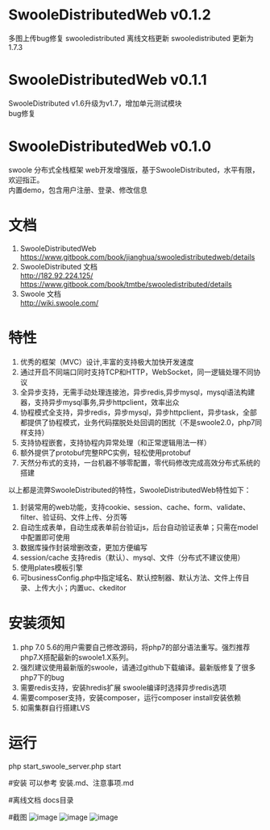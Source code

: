 # SwooleDistributedWeb v0.1.2
多图上传bug修复
swooledistributed 离线文档更新
swooledistributed 更新为1.7.3
# SwooleDistributedWeb v0.1.1
SwooleDistributed v1.6升级为v1.7，增加单元测试模块  
bug修复
# SwooleDistributedWeb v0.1.0
swoole 分布式全栈框架 web开发增强版，基于SwooleDistributed，水平有限，欢迎指正。  
内置demo，包含用户注册、登录、修改信息

# 文档
1. SwooleDistributedWeb  
 https://www.gitbook.com/book/jianghua/swooledistributedweb/details
2. SwooleDistributed 文档  
 http://182.92.224.125/  
 https://www.gitbook.com/book/tmtbe/swooledistributed/details
3. Swoole 文档  
 http://wiki.swoole.com/

# 特性  
1. 优秀的框架（MVC）设计,丰富的支持极大加快开发速度  
2. 通过开启不同端口同时支持TCP和HTTP，WebSocket，同一逻辑处理不同协议  
3. 全异步支持，无需手动处理连接池，异步redis,异步mysql，mysql语法构建器，支持异步mysql事务,异步httpclient，效率出众  
4. 协程模式全支持，异步redis，异步mysql，异步httpclient，异步task，全部都提供了协程模式，业务代码摆脱处处回调的困扰（不是swoole2.0，php7同样支持）  
5. 支持协程嵌套，支持协程内异常处理（和正常逻辑用法一样）  
6. 额外提供了protobuf完整RPC实例，轻松使用protobuf  
7. 天然分布式的支持，一台机器不够零配置，零代码修改完成高效分布式系统的搭建  
  
以上都是流弊SwooleDistributed的特性，SwooleDistributedWeb特性如下：  
1. 封装常用的web功能，支持cookie、session、cache、form、validate、filter、验证码、文件上传、分页等  
2. 自动生成表单，自动生成表单前台验证js，后台自动验证表单；只需在model中配置即可使用  
3. 数据库操作封装增删改查，更加方便编写  
4. session/cache 支持redis（默认）、mysql、文件（分布式不建议使用）  
5. 使用plates模板引擎  
6. 可businessConfig.php中指定域名、默认控制器、默认方法、文件上传目录、上传大小；内置uc、ckeditor  

# 安装须知
1. php 7.0  5.6的用户需要自己修改源码，将php7的部分语法重写。强烈推荐php7.X搭配最新的swoole1.X系列。
2. 强烈建议使用最新版的swoole，请通过github下载编译。最新版修复了很多php7下的bug  
3. 需要redis支持，安装hredis扩展  swoole编译时选择异步redis选项  
4. 需要composer支持，安装composer，运行composer install安装依赖  
5. 如需集群自行搭建LVS  

# 运行
php start_swoole_server.php start  

#安装
可以参考  安装.md、注意事项.md

#离线文档
docs目录

#截图
![image](https://github.com/jianghua/SwooleDistributedWeb/blob/master/screenshots/login.jpg)
![image](https://github.com/jianghua/SwooleDistributedWeb/blob/master/screenshots/reg.png)
![image](https://github.com/jianghua/SwooleDistributedWeb/blob/master/screenshots/profile.jpg)